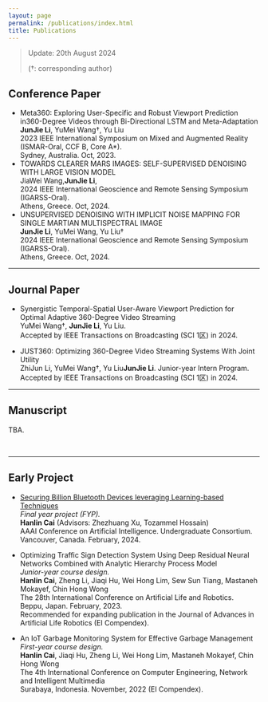 ```yaml
---
layout: page
permalink: /publications/index.html
title: Publications
---
```


> Update: 20th August 2024
>
> (†: corresponding author)

## Conference Paper

- Meta360: Exploring User-Specific and Robust Viewport Prediction in360-Degree Videos through Bi-Directional LSTM and Meta-Adaptation<br>**JunJie Li**, YuMei Wang†, Yu Liu<br>2023 IEEE International Symposium on Mixed and Augmented Reality (ISMAR-Oral, CCF B, Core A*).<br>Sydney, Australia. Oct, 2023.
- TOWARDS CLEARER MARS IMAGES: SELF-SUPERVISED DENOISING WITH LARGE VISION MODEL<br>JiaWei Wang,**JunJie Li**,<br>2024 IEEE International Geoscience and Remote Sensing Symposium (IGARSS-Oral).<br>Athens, Greece. Oct, 2024.
- UNSUPERVISED DENOISING WITH IMPLICIT NOISE MAPPING FOR SINGLE MARTIAN MULTISPECTRAL IMAGE<br>**JunJie Li**, YuMei Wang, Yu Liu†<br>2024 IEEE International Geoscience and Remote Sensing Symposium (IGARSS-Oral).<br>Athens, Greece. Oct, 2024.


---

## Journal Paper

- Synergistic Temporal-Spatial User-Aware Viewport Prediction for Optimal Adaptive 360-Degree Video Streaming<br>YuMei Wang†, **JunJie Li**, Yu Liu.<br>Accepted by IEEE Transactions on Broadcasting (SCI 1区) in 2024.

- JUST360: Optimizing 360-Degree Video Streaming Systems With Joint Utility<br>ZhiJun Li, YuMei Wang†, Yu Liu**JunJie Li**. Junior-year Intern Program.<br>Accepted by IEEE Transactions on Broadcasting (SCI 1区) in 2024.

---

## Manuscript

TBA.

<br>

---

## Early Project

- [Securing Billion Bluetooth Devices leveraging Learning-based Techniques](https://ojs.aaai.org/index.php/AAAI/article/view/30544)<br>*Final year project (FYP).*<br>**Hanlin Cai** (Advisors: Zhezhuang Xu, Tozammel Hossain)<br>AAAI Conference on Artificial Intelligence. Undergraduate Consortium.<br>Vancouver, Canada. February, 2024.

- Optimizing Traffic Sign Detection System Using Deep Residual Neural Networks Combined with Analytic Hierarchy Process Model<br>*Junior-year course design.*<br>**Hanlin Cai**, Zheng Li, Jiaqi Hu, Wei Hong Lim, Sew Sun Tiang, Mastaneh Mokayef, Chin Hong Wong<br>The 28th International Conference on Artificial Life and Robotics.<br>Beppu, Japan. February, 2023.<br>Recommended for expanding publication in the Journal of Advances in Artificial Life Robotics (EI Compendex).

- An IoT Garbage Monitoring System for Effective Garbage Management<br>*First-year course design.*<br>**Hanlin Cai**, Jiaqi Hu, Zheng Li, Wei Hong Lim, Mastaneh Mokayef, Chin Hong Wong<br>The 4th International Conference on Computer Engineering, Network and Intelligent Multimedia<br>Surabaya, Indonesia. November, 2022 (EI Compendex).<br>

  <br>
